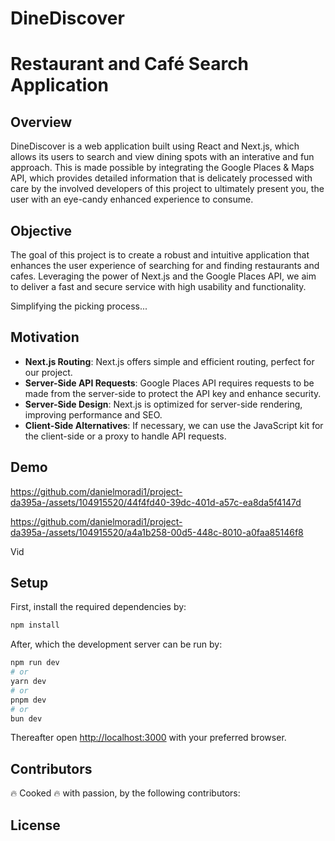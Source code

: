 # DineDiscover

# Restaurant and Café Search Application

## Overview

DineDiscover is a web application built using React and Next.js, which allows its users to search and view dining spots with an interative and fun approach.
This is made possible by integrating the Google Places & Maps API, which provides detailed information that is delicately processed with care by the involved developers of this project to ultimately present you, the user with an eye-candy enhanced experience to consume.

## Objective

The goal of this project is to create a robust and intuitive application that enhances the user experience of searching for and finding restaurants and cafes. Leveraging the power of Next.js and the Google Places API, we aim to deliver a fast and secure service with high usability and functionality.

Simplifying the picking process...

## Motivation

- **Next.js Routing**: Next.js offers simple and efficient routing, perfect for our project.
- **Server-Side API Requests**: Google Places API requires requests to be made from the server-side to protect the API key and enhance security.
- **Server-Side Design**: Next.js is optimized for server-side rendering, improving performance and SEO.
- **Client-Side Alternatives**: If necessary, we can use the JavaScript kit for the client-side or a proxy to handle API requests.

## Demo


https://github.com/danielmoradi1/project-da395a-/assets/104915520/44f4fd40-39dc-401d-a57c-ea8da5f4147d

https://github.com/danielmoradi1/project-da395a-/assets/104915520/a4a1b258-00d5-448c-8010-a0faa85146f8


Vid

## Setup

First, install the required dependencies by:

```bash
npm install
```

After, which the development server can be run by:

```bash
npm run dev
# or
yarn dev
# or
pnpm dev
# or
bun dev
```

Thereafter open [http://localhost:3000](http://localhost:3000) with your preferred browser.

## Contributors

🔥 Cooked 🔥 with passion, by the following contributors:

## License
